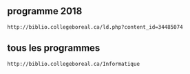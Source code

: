 
## programme 2018

```http://biblio.collegeboreal.ca/ld.php?content_id=34485074```
## tous les programmes
 ```http://biblio.collegeboreal.ca/Informatique```
